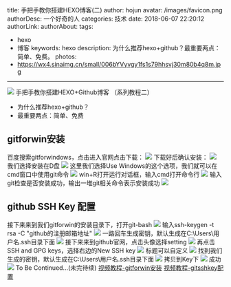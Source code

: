title: 手把手教你搭建HEXO博客(二)
author: hojun
avatar: /images/favicon.png
authorDesc: 一个好奇的人
categories: 技术
date: 2018-06-07 22:20:12
authorLink:
authorAbout:
tags:
 - hexo
 - 博客
keywords: hexo
description: 为什么推荐hexo+github？最重要两点：简单、免费。
photos:
 - https://wx4.sinaimg.cn/small/006bYVyvgy1fs1s79hhsvj30m80b4q8m.jpg
---
![](https://wx4.sinaimg.cn/large/006bYVyvgy1fs1s79hhsvj30m80b4q8m.jpg)
手把手教你搭建HEXO+Github博客 （系列教程二）

 - 为什么推荐hexo+github？ 
 - 最重要两点：简单、免费

## **gitforwin安装**
百度搜索gitforwindows，点击进入官网点击下载：
![](https://wx4.sinaimg.cn/large/006bYVyvgy1fs2z2yf63sj30t60gjwj2.jpg)
下载好后确认安装：
![](https://wx2.sinaimg.cn/large/006bYVyvgy1fs2z2xleamj30t60gjqle.jpg)
我们选择安装在D盘
![](https://wx2.sinaimg.cn/large/006bYVyvgy1fs2z2wt125j30t60gjwvf.jpg)
这里我们选择Use Windows的这个选项，我们就可以在cmd窗口中使用git命令
![](https://wx4.sinaimg.cn/large/006bYVyvgy1fs2z2v7rypj30t60gj1cy.jpg)
win+R打开运行对话框，输入cmd打开命令行
![](https://wx3.sinaimg.cn/large/006bYVyvgy1fs2z2t0cerj30ch06gab6.jpg)
输入git检查是否安装成功，输出一堆git相关命令表示安装成功
![](https://wx1.sinaimg.cn/large/006bYVyvgy1fs2z2tw47wj30t20f6akb.jpg)
## **github SSH Key 配置** 
接下来来到我们gitforwin的安装目录下，打开git-bash
![](https://wx3.sinaimg.cn/large/006bYVyvgy1fs2z2sgjjbj30p30hptho.jpg)
输入ssh-keygen -t rsa -C "github的注册邮箱地址"
![](https://wx2.sinaimg.cn/large/006bYVyvgy1fs2z2qcr6nj30ie0ah0te.jpg)
一路回车生成密钥，默认生成在C:\Users\用户名\.ssh目录下面
![](https://wx2.sinaimg.cn/large/006bYVyvgy1fs2z2r2jtej30ic0agdkr.jpg)
接下来来到github官网，点击头像选择setting
![](https://wx1.sinaimg.cn/large/006bYVyvgy1fs2z2p4p3oj30t60gj0yk.jpg)
再点击SSH and GPG keys，选择右边的New SSH key
![](https://wx1.sinaimg.cn/large/006bYVyvgy1fs2z2o54r2j30vi0fcdje.jpg)
标题可以自定义
![](https://wx3.sinaimg.cn/large/006bYVyvgy1fs2z2nh1l0j30t60gjjug.jpg)
找到我们生成的密钥，默认生成在C:\Users\用户名\.ssh目录下面
![](https://wx3.sinaimg.cn/large/006bYVyvgy1fs2z2mvvwqj30t60gj78q.jpg)
拷贝到Key下
![](https://wx1.sinaimg.cn/large/006bYVyvgy1fs2z2lyxqvj30t60gjgod.jpg)
成功
![](https://wx1.sinaimg.cn/large/006bYVyvgy1fs2z8m6frzj30vq0e678t.jpg)
To Be Continued...(未完待续)
[视频教程-gitforwin安装](http://baijiahao.baidu.com/builder/preview/s?id=1602590264037271838)
[视频教程-gitsshkey配置](http://baijiahao.baidu.com/builder/preview/s?id=1602590443087061279)